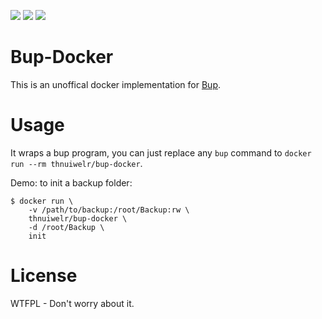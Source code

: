 [![](https://img.shields.io/docker/build/thnuiwelr/bup-docker.svg)](https://hub.docker.com/r/thnuiwelr/bup-docker/)
[![](https://img.shields.io/docker/pulls/thnuiwelr/bup-docker.svg)](https://hub.docker.com/r/thnuiwelr/bup-docker/)
[![](https://img.shields.io/microbadger/image-size/thnuiwelr/bup-docker.svg)](https://hub.docker.com/r/thnuiwelr/bup-docker/)

# Bup-Docker
This is an unoffical docker implementation for [Bup](https://github.com/bup/bup).

# Usage
It wraps a bup program, you can just replace any `bup` command to `docker run --rm thnuiwelr/bup-docker`.

Demo: to init a backup folder:

```shell
$ docker run \
    -v /path/to/backup:/root/Backup:rw \
    thnuiwelr/bup-docker \
    -d /root/Backup \
    init
```

# License
WTFPL - Don't worry about it.
